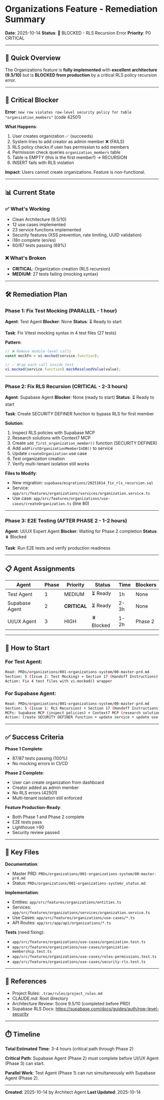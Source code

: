 # Organizations Feature - Remediation Summary

**Date**: 2025-10-14
**Status**: 🔴 BLOCKED - RLS Recursion Error
**Priority**: P0 CRITICAL

---

## 🎯 Quick Overview

The Organizations feature is **fully implemented** with **excellent architecture (9.5/10)** but is **BLOCKED from production** by a critical RLS policy recursion error.

---

## 🔴 Critical Blocker

**Error**: `new row violates row-level security policy for table "organization_members"` (code 42501)

**What Happens**:
1. User creates organization ✅ (succeeds)
2. System tries to add creator as admin member ❌ (FAILS)
3. RLS policy checks if user has permission to add members
4. Permission check queries `organization_members` table
5. Table is EMPTY (this is the first member!) → RECURSION
6. INSERT fails with RLS violation

**Impact**: Users cannot create organizations. Feature is non-functional.

---

## 📊 Current State

### ✅ What's Working
- Clean Architecture (9.5/10)
- 12 use cases implemented
- 23 service functions implemented
- Security features (XSS prevention, rate limiting, UUID validation)
- i18n complete (en/es)
- 60/87 tests passing (69%)

### ❌ What's Broken
- **CRITICAL**: Organization creation (RLS recursion)
- **MEDIUM**: 27 tests failing (mocking syntax)

---

## 🛠️ Remediation Plan

### Phase 1: Fix Test Mocking (PARALLEL - 1 hour)
**Agent**: Test Agent
**Blocker**: None
**Status**: ⏳ Ready to start

**Task**: Fix Vitest mocking syntax in 4 test files (27 tests)

**Pattern**:
```typescript
// ❌ Remove module-level calls
const mockFn = vi.mocked(service.function);

// ✅ Wrap each call inside test
vi.mocked(service.function).mockResolvedValue(value);
```

---

### Phase 2: Fix RLS Recursion (CRITICAL - 2-3 hours)
**Agent**: Supabase Agent
**Blocker**: None (ready to start)
**Status**: ⏳ Ready to start

**Task**: Create SECURITY DEFINER function to bypass RLS for first member

**Solution**:
1. Inspect RLS policies with Supabase MCP
2. Research solutions with Context7 MCP
3. Create `add_first_organization_member()` function (SECURITY DEFINER)
4. Add `addFirstOrganizationMemberInDB()` to service
5. Update `createOrganization` use case
6. Test organization creation
7. Verify multi-tenant isolation still works

**Files to Modify**:
- New migration: `supabase/migrations/20251014_fix_rls_recursion.sql`
- Service: `app/src/features/organizations/services/organization.service.ts`
- Use case: `app/src/features/organizations/use-cases/createOrganization.ts` (line 80)

---

### Phase 3: E2E Testing (AFTER PHASE 2 - 1-2 hours)
**Agent**: UI/UX Expert Agent
**Blocker**: Waiting for Phase 2 completion
**Status**: ⏸️ Blocked

**Task**: Run E2E tests and verify production readiness

---

## 📋 Agent Assignments

| Agent | Phase | Priority | Status | Time | Blockers |
|-------|-------|----------|--------|------|----------|
| Test Agent | 1 | MEDIUM | ⏳ Ready | 1h | None |
| Supabase Agent | 2 | **CRITICAL** | ⏳ Ready | 2-3h | None |
| UI/UX Agent | 3 | HIGH | ⏸️ Blocked | 1-2h | Phase 2 |

---

## 🚀 How to Start

### For Test Agent:
```bash
Read: PRDs/organizations/001-organizations-system/00-master-prd.md
Section: 5 (Issue 2: Test Mocking) + Section 17 (Handoff Instructions)
Action: Fix 4 test files with vi.mocked() wrapper
```

### For Supabase Agent:
```bash
Read: PRDs/organizations/001-organizations-system/00-master-prd.md
Section: 5 (Issue 1: RLS Recursion) + Section 17 (Handoff Instructions)
MCPs: Supabase MCP (inspect policies) + Context7 MCP (research solutions)
Action: Create SECURITY DEFINER function + update service + update use case
```

---

## ✅ Success Criteria

**Phase 1 Complete**:
- 87/87 tests passing (100%)
- No mocking errors in CI/CD

**Phase 2 Complete**:
- User can create organization from dashboard
- Creator added as admin member
- No RLS errors (42501)
- Multi-tenant isolation still enforced

**Feature Production-Ready**:
- Both Phase 1 and Phase 2 complete
- E2E tests pass
- Lighthouse >90
- Security review passed

---

## 📁 Key Files

**Documentation**:
- Master PRD: `PRDs/organizations/001-organizations-system/00-master-prd.md`
- Status: `PRDs/organizations/001-organizations-system/_status.md`

**Implementation**:
- Entities: `app/src/features/organizations/entities.ts`
- Services: `app/src/features/organizations/services/organization.service.ts`
- Use Cases: `app/src/features/organizations/use-cases/*.ts`
- API Routes: `app/src/app/api/organizations/*.ts`

**Tests** (need fixing):
- `app/src/features/organizations/use-cases/organization.test.ts`
- `app/src/features/organizations/use-cases/organization-membership.test.ts`
- `app/src/features/organizations/use-cases/roles-permissions.test.ts`
- `app/src/features/organizations/use-cases/security-rls.test.ts`

---

## 🔗 References

- Project Rules: `.trae/rules/project_rules.md`
- CLAUDE.md: Root directory
- Architecture Review: Score 9.5/10 (completed before PRD)
- Supabase RLS Docs: https://supabase.com/docs/guides/auth/row-level-security

---

## ⏱️ Timeline

**Total Estimated Time**: 3-4 hours (critical path through Phase 2)

**Critical Path**: Supabase Agent (Phase 2) must complete before UI/UX Agent (Phase 3) can start.

**Parallel Work**: Test Agent (Phase 1) can run simultaneously with Supabase Agent (Phase 2).

---

**Created**: 2025-10-14 by Architect Agent
**Last Updated**: 2025-10-14
